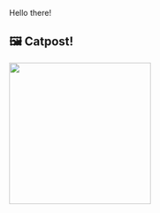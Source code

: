 Hello there!



## 🖼️ Catpost!

<sub>
    <img src="https://cdn2.thecatapi.com/images/dhv.jpg" height="256">
</sub>

